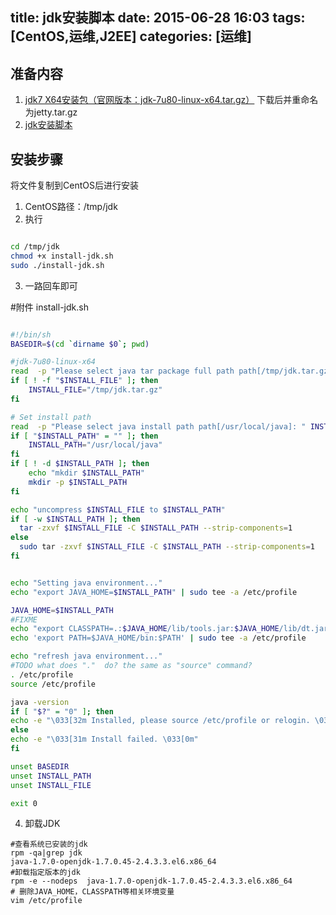 title: jdk安装脚本
date: 2015-06-28 16:03
tags: [CentOS,运维,J2EE]
categories: [运维] 
---

## 准备内容
1. [jdk7 X64安装包（官网版本：jdk-7u80-linux-x64.tar.gz）](http://download.oracle.com/otn-pub/java/jdk/7u80-b15/jdk-7u80-linux-x64.tar.gz)
下载后并重命名为jetty.tar.gz
2. [jdk安装脚本](install-jdk.sh)

## 安装步骤
将文件复制到CentOS后进行安装
1. CentOS路径：/tmp/jdk
2. 执行

``` bash

cd /tmp/jdk
chmod +x install-jdk.sh
sudo ./install-jdk.sh

```

3. 一路回车即可

#附件 install-jdk.sh
``` bash   

#!/bin/sh
BASEDIR=$(cd `dirname $0`; pwd)

#jdk-7u80-linux-x64
read  -p "Please select java tar package full path path[/tmp/jdk.tar.gz] " INSTALL_FILE
if [ ! -f "$INSTALL_FILE" ]; then
	INSTALL_FILE="/tmp/jdk.tar.gz"
fi

# Set install path
read  -p "Please select java install path path[/usr/local/java]: " INSTALL_PATH
if [ "$INSTALL_PATH" = "" ]; then
	INSTALL_PATH="/usr/local/java"
fi
if [ ! -d $INSTALL_PATH ]; then
    echo "mkdir $INSTALL_PATH"
    mkdir -p $INSTALL_PATH
fi

echo "uncompress $INSTALL_FILE to $INSTALL_PATH"
if [ -w $INSTALL_PATH ]; then
  tar -zxvf $INSTALL_FILE -C $INSTALL_PATH --strip-components=1
else
  sudo tar -zxvf $INSTALL_FILE -C $INSTALL_PATH --strip-components=1
fi


echo "Setting java environment..."
echo "export JAVA_HOME=$INSTALL_PATH" | sudo tee -a /etc/profile

JAVA_HOME=$INSTALL_PATH
#FIXME
echo "export CLASSPATH=.:$JAVA_HOME/lib/tools.jar:$JAVA_HOME/lib/dt.jar" | sudo tee -a /etc/profile
echo 'export PATH=$JAVA_HOME/bin:$PATH' | sudo tee -a /etc/profile

echo "refresh java environment..."
#TODO what does "."  do? the same as "source" command?
. /etc/profile
source /etc/profile

java -version
if [ "$?" = "0" ]; then
echo -e "\033[32m Installed, please source /etc/profile or relogin. \033[0m"
else
echo -e "\033[31m Install failed. \033[0m"
fi

unset BASEDIR
unset INSTALL_PATH
unset INSTALL_FILE

exit 0

```

4. 卸载JDK

``` shell
#查看系统已安装的jdk
rpm -qa|grep jdk
java-1.7.0-openjdk-1.7.0.45-2.4.3.3.el6.x86_64
#卸载指定版本的jdk
rpm -e --nodeps  java-1.7.0-openjdk-1.7.0.45-2.4.3.3.el6.x86_64
# 删除JAVA_HOME，CLASSPATH等相关环境变量
vim /etc/profile
```
